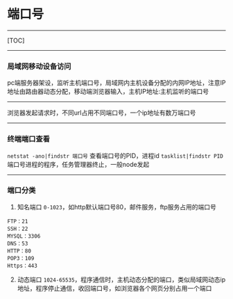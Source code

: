 # 端口号
***
[TOC]
***
### 局域网移动设备访问
pc端服务器架设，监听主机端口号，局域网内主机设备分配的内网IP地址，注意IP地址由路由器动态分配，移动端浏览器输入，主机IP地址:主机监听的端口号
***
浏览器发起请求时，不同url占用不同端口号，一个ip地址有数万端口号
***
### 终端端口查看
`netstat -ano|findstr 端口号`
查看端口号的PID，进程id
`tasklist|findstr PID`
端口号进程的程序，任务管理器终止，一般node发起
***
### 端口分类
1. 知名端口
`0-1023`，如http默认端口号80，邮件服务，ftp服务占用的端口号
```
FTP：21
SSH：22
MYSQL：3306
DNS：53
HTTP：80
POP3：109
Https：443
```
2. 动态端口
`1024-65535`，程序通信时，主机动态分配的端口，类似局域网动态ip地址，程序停止通信，收回端口号，如浏览器各个网页分别占用一个端口
